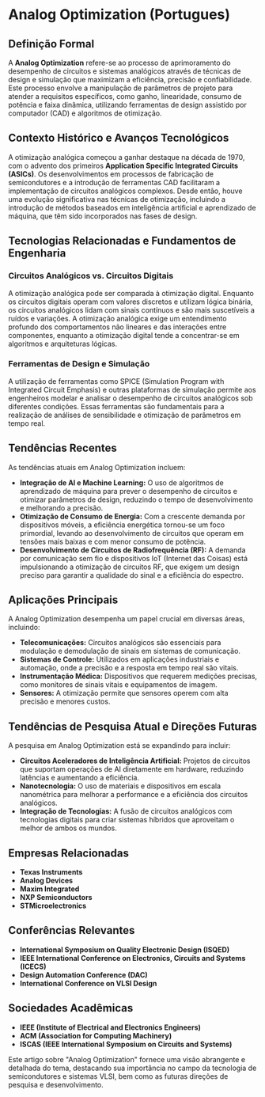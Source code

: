 # Analog Optimization (Portugues)

## Definição Formal

A **Analog Optimization** refere-se ao processo de aprimoramento do desempenho de circuitos e sistemas analógicos através de técnicas de design e simulação que maximizam a eficiência, precisão e confiabilidade. Este processo envolve a manipulação de parâmetros de projeto para atender a requisitos específicos, como ganho, linearidade, consumo de potência e faixa dinâmica, utilizando ferramentas de design assistido por computador (CAD) e algoritmos de otimização.

## Contexto Histórico e Avanços Tecnológicos

A otimização analógica começou a ganhar destaque na década de 1970, com o advento dos primeiros **Application Specific Integrated Circuits (ASICs)**. Os desenvolvimentos em processos de fabricação de semicondutores e a introdução de ferramentas CAD facilitaram a implementação de circuitos analógicos complexos. Desde então, houve uma evolução significativa nas técnicas de otimização, incluindo a introdução de métodos baseados em inteligência artificial e aprendizado de máquina, que têm sido incorporados nas fases de design.

## Tecnologias Relacionadas e Fundamentos de Engenharia

### Circuitos Analógicos vs. Circuitos Digitais

A otimização analógica pode ser comparada à otimização digital. Enquanto os circuitos digitais operam com valores discretos e utilizam lógica binária, os circuitos analógicos lidam com sinais contínuos e são mais suscetíveis a ruídos e variações. A otimização analógica exige um entendimento profundo dos comportamentos não lineares e das interações entre componentes, enquanto a otimização digital tende a concentrar-se em algoritmos e arquiteturas lógicas.

### Ferramentas de Design e Simulação

A utilização de ferramentas como SPICE (Simulation Program with Integrated Circuit Emphasis) e outras plataformas de simulação permite aos engenheiros modelar e analisar o desempenho de circuitos analógicos sob diferentes condições. Essas ferramentas são fundamentais para a realização de análises de sensibilidade e otimização de parâmetros em tempo real.

## Tendências Recentes

As tendências atuais em Analog Optimization incluem:

- **Integração de AI e Machine Learning:** O uso de algoritmos de aprendizado de máquina para prever o desempenho de circuitos e otimizar parâmetros de design, reduzindo o tempo de desenvolvimento e melhorando a precisão.
- **Otimização de Consumo de Energia:** Com a crescente demanda por dispositivos móveis, a eficiência energética tornou-se um foco primordial, levando ao desenvolvimento de circuitos que operam em tensões mais baixas e com menor consumo de potência.
- **Desenvolvimento de Circuitos de Radiofrequência (RF):** A demanda por comunicação sem fio e dispositivos IoT (Internet das Coisas) está impulsionando a otimização de circuitos RF, que exigem um design preciso para garantir a qualidade do sinal e a eficiência do espectro.

## Aplicações Principais

A Analog Optimization desempenha um papel crucial em diversas áreas, incluindo:

- **Telecomunicações:** Circuitos analógicos são essenciais para modulação e demodulação de sinais em sistemas de comunicação.
- **Sistemas de Controle:** Utilizados em aplicações industriais e automação, onde a precisão e a resposta em tempo real são vitais.
- **Instrumentação Médica:** Dispositivos que requerem medições precisas, como monitores de sinais vitais e equipamentos de imagem.
- **Sensores:** A otimização permite que sensores operem com alta precisão e menores custos.

## Tendências de Pesquisa Atual e Direções Futuras

A pesquisa em Analog Optimization está se expandindo para incluir:

- **Circuitos Aceleradores de Inteligência Artificial:** Projetos de circuitos que suportam operações de AI diretamente em hardware, reduzindo latências e aumentando a eficiência.
- **Nanotecnologia:** O uso de materiais e dispositivos em escala nanométrica para melhorar a performance e a eficiência dos circuitos analógicos.
- **Integração de Tecnologias:** A fusão de circuitos analógicos com tecnologias digitais para criar sistemas híbridos que aproveitam o melhor de ambos os mundos.

## Empresas Relacionadas

- **Texas Instruments**
- **Analog Devices**
- **Maxim Integrated**
- **NXP Semiconductors**
- **STMicroelectronics**

## Conferências Relevantes

- **International Symposium on Quality Electronic Design (ISQED)**
- **IEEE International Conference on Electronics, Circuits and Systems (ICECS)**
- **Design Automation Conference (DAC)**
- **International Conference on VLSI Design**

## Sociedades Acadêmicas

- **IEEE (Institute of Electrical and Electronics Engineers)**
- **ACM (Association for Computing Machinery)**
- **ISCAS (IEEE International Symposium on Circuits and Systems)**

Este artigo sobre "Analog Optimization" fornece uma visão abrangente e detalhada do tema, destacando sua importância no campo da tecnologia de semicondutores e sistemas VLSI, bem como as futuras direções de pesquisa e desenvolvimento.